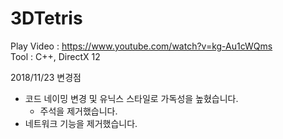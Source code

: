 # 3DTetris
Play Video : https://www.youtube.com/watch?v=kg-Au1cWQms  
Tool : C++, DirectX 12

2018/11/23 변경점  
- 코드 네이밍 변경 및 유닉스 스타일로 가독성을 높혔습니다.  
  - 주석을 제거했습니다.  
- 네트워크 기능을 제거했습니다.  
 
